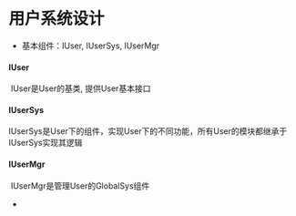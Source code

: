 # 用户系统设计

* 基本组件：IUser, IUserSys, IUserMgr

#### IUser

​	IUser是User的基类, 提供User基本接口

#### IUserSys

​	IUserSys是User下的组件，实现User下的不同功能，所有User的模块都继承于IUserSys实现其逻辑

#### IUserMgr

​	IUserMgr是管理User的GlobalSys组件

* 

